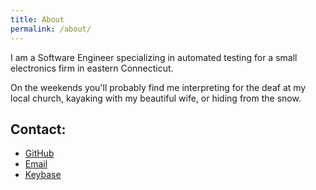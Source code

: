 ```yaml
---
title: About
permalink: /about/
---
```


I am a Software Engineer specializing in automated testing for a small electronics firm in eastern Connecticut.

On the weekends you'll probably find me interpreting for the deaf at my local church, kayaking with my beautiful wife, or hiding from the snow.

## Contact:
- [GitHub](https://github.com/dmorrison42)
- [Email](mailto:dan@morrison.ph)
- [Keybase](https://keybase.io/dmorrison42)

